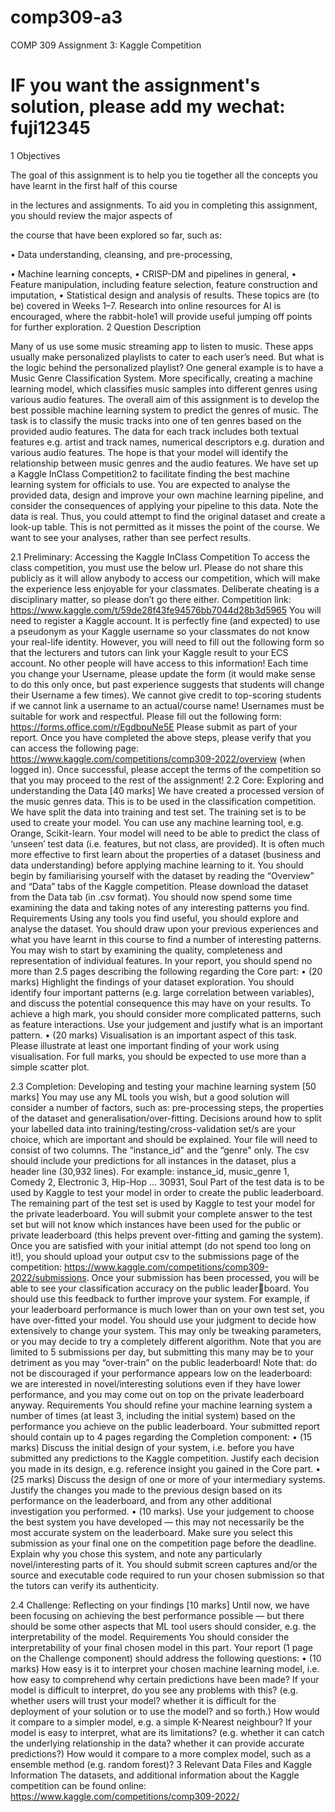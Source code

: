 # comp309-a3
COMP 309 Assignment 3: Kaggle Competition

# IF you want the assignment's solution, please add my wechat: fuji12345

1 Objectives

The goal of this assignment is to help you tie together all the concepts you have learnt in the first half of this course

in the lectures and assignments. To aid you in completing this assignment, you should review the major aspects of

the course that have been explored so far, such as:

• Data understanding, cleansing, and pre-processing,

• Machine learning concepts,
• CRISP-DM and pipelines in general,
• Feature manipulation, including feature selection, feature construction and imputation,
• Statistical design and analysis of results.
These topics are (to be) covered in Weeks 1–7. Research into online resources for AI is encouraged, where the
rabbit-hole1 will provide useful jumping off points for further exploration.
2 Question Description

Many of us use some music streaming app to listen to music. These apps usually make personalized playlists to cater
to each user’s need. But what is the logic behind the personalized playlist? One general example is to have a Music
Genre Classification System. More specifically, creating a machine learning model, which classifies music samples
into different genres using various audio features.
The overall aim of this assignment is to develop the best possible machine learning system to predict the genres of
music. The task is to classify the music tracks into one of ten genres based on the provided audio features. The
data for each track includes both textual features e.g. artist and track names, numerical descriptors e.g. duration
and various audio features. The hope is that your model will identify the relationship between music genres and the
audio features.
We have set up a Kaggle InClass Competition2
to facilitate finding the best machine learning system for officials to
use. You are expected to analyse the provided data, design and improve your own machine learning pipeline, and
consider the consequences of applying your pipeline to this data.
Note the data is real. Thus, you could attempt to find the original dataset and create a look-up table. This is not
permitted as it misses the point of the course. We want to see your analyses, rather than see perfect results.

2.1 Preliminary: Accessing the Kaggle InClass Competition
To access the class competition, you must use the below url. Please do not share this publicly as it will allow
anybody to access our competition, which will make the experience less enjoyable for your classmates. Deliberate
cheating is a disciplinary matter, so please don’t go there either.
Competition link: https://www.kaggle.com/t/59de28f43fe94576bb7044d28b3d5965
You will need to register a Kaggle account. It is perfectly fine (and expected) to use a pseudonym as your Kaggle
username so your classmates do not know your real-life identity. However, you will need to fill out the following
form so that the lecturers and tutors can link your Kaggle result to your ECS account. No other people will have
access to this information! Each time you change your Username, please update the form (it would make sense to do
this only once, but past experience suggests that students will change their Username a few times). We cannot give
credit to top-scoring students if we cannot link a username to an actual/course name! Usernames must be suitable
for work and respectful.
Please fill out the following form:
https://forms.office.com/r/EgdbpuNe5E
Please submit as part of your report.
Once you have completed the above steps, please verify that you can access the following page:
https://www.kaggle.com/competitions/comp309-2022/overview (when logged in).
Once successful, please accept the terms of the competition so that you may proceed to the rest of the assignment!
2.2 Core: Exploring and understanding the Data [40 marks]
We have created a processed version of the music genres data. This is to be used in the classification competition.
We have split the data into training and test set.
The training set is to be used to create your model. You can use any machine learning tool, e.g. Orange, Scikit-learn.
Your model will need to be able to predict the class of ‘unseen’ test data (i.e. features, but not class, are provided).
It is often much more effective to first learn about the properties of a dataset (business and data understanding)
before applying machine learning to it. You should begin by familiarising yourself with the dataset by reading the
“Overview” and “Data” tabs of the Kaggle competition. Please download the dataset from the Data tab (in .csv
format). You should now spend some time examining the data and taking notes of any interesting patterns you find.
Requirements
Using any tools you find useful, you should explore and analyse the dataset. You should draw upon your previous
experiences and what you have learnt in this course to find a number of interesting patterns. You may wish to start
by examining the quality, completeness and representation of individual features.
In your report, you should spend no more than 2.5 pages describing the following regarding the Core part:
• (20 marks) Highlight the findings of your dataset exploration. You should identify four important patterns
(e.g. large correlation between variables), and discuss the potential consequence this may have on your results.
To achieve a high mark, you should consider more complicated patterns, such as feature interactions. Use your
judgement and justify what is an important pattern.
• (20 marks) Visualisation is an important aspect of this task. Please illustrate at least one important finding of
your work using visualisation. For full marks, you should be expected to use more than a simple scatter plot.

2.3 Completion: Developing and testing your machine learning system [50 marks]
You may use any ML tools you wish, but a good solution will consider a number of factors, such as: pre-processing
steps, the properties of the dataset and generalisation/over-fitting. Decisions around how to split your labelled data
into training/testing/cross-validation set/s are your choice, which are important and should be explained.
Your file will need to consist of two columns. The “instance_id" and the “genre" only. The csv should include your
predictions for all instances in the dataset, plus a header line (30,932 lines). For example:
instance_id, music_genre
1, Comedy
2, Electronic
3, Hip-Hop
...
30931, Soul
Part of the test data is to be used by Kaggle to test your model in order to create the public leaderboard. The
remaining part of the test set is used by Kaggle to test your model for the private leaderboard. You will submit
your complete answer to the test set but will not know which instances have been used for the public or private
leaderboard (this helps prevent over-fitting and gaming the system).
Once you are satisfied with your initial attempt (do not spend too long on it!), you should upload your output csv to
the submissions page of the competition: https://www.kaggle.com/competitions/comp309-2022/submissions.
Once your submission has been processed, you will be able to see your classification accuracy on the public leaderboard. You should use this feedback to further improve your system. For example, if your leaderboard performance is
much lower than on your own test set, you have over-fitted your model. You should use your judgment to decide how
extensively to change your system. This may only be tweaking parameters, or you may decide to try a completely
different algorithm. Note that you are limited to 5 submissions per day, but submitting this many may be to your
detriment as you may “over-train” on the public leaderboard!
Note that: do not be discouraged if your performance appears low on the leaderboard: we are interested in
novel/interesting solutions even if they have lower performance, and you may come out on top on the private
leaderboard anyway.
Requirements
You should refine your machine learning system a number of times (at least 3, including the initial system) based
on the performance you achieve on the public leaderboard. Your submitted report should contain up to 4 pages
regarding the Completion component:
• (15 marks) Discuss the initial design of your system, i.e. before you have submitted any predictions to the
Kaggle competition. Justify each decision you made in its design, e.g. reference insight you gained in the Core
part.
• (25 marks) Discuss the design of one or more of your intermediary systems. Justify the changes you made to
the previous design based on its performance on the leaderboard, and from any other additional investigation
you performed.
• (10 marks). Use your judgement to choose the best system you have developed — this may not necessarily
be the most accurate system on the leaderboard. Make sure you select this submission as your final
one on the competition page before the deadline. Explain why you chose this system, and note any
particularly novel/interesting parts of it. You should submit screen captures and/or the source and executable
code required to run your chosen submission so that the tutors can verify its authenticity.

2.4 Challenge: Reflecting on your findings [10 marks]
Until now, we have been focusing on achieving the best performance possible — but there should be some other
aspects that ML tool users should consider, e.g. the interpretability of the model.
Requirements
You should consider the interpretability of your final chosen model in this part. Your report (1 page on the Challenge
component) should address the following questions:
• (10 marks) How easy is it to interpret your chosen machine learning model, i.e. how easy to comprehend why
certain predictions have been made?
If your model is difficult to interpret, do you see any problems with this? (e.g. whether users will trust your
model? whether it is difficult for the deployment of your solution or to use the model? and so forth.) How
would it compare to a simpler model, e.g. a simple K-Nearest neighbour?
If your model is easy to interpret, what are its limitations? (e.g. whether it can catch the underlying relationship
in the data? whether it can provide accurate predictions?) How would it compare to a more complex model,
such as a ensemble method (e.g. random forest)?
3 Relevant Data Files and Kaggle Information
The datasets, and additional information about the Kaggle competition can be found online:
https://www.kaggle.com/competitions/comp309-2022/
